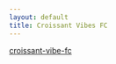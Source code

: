 ```yaml
---
layout: default
title: Croissant Vibes FC
---
```


<div id="myShop">
    <a href="https://shop.spreadshirt.com.au/croissant-vibe-fc">croissant-vibe-fc</a>
</div>

<script>
    var spread_shop_config = {
        shopName: 'croissant-vibe-fc',
        locale: 'us_AU',
        prefix: 'https://shop.spreadshirt.com.au',
        baseId: 'myShop'
    };
</script>

<script type="text/javascript"
        src="https://shop.spreadshirt.com.au/shopfiles/shopclient/shopclient.nocache.js">
</script>
